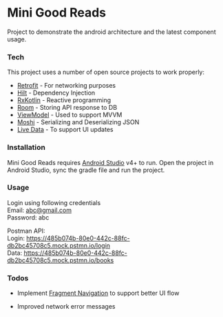 # Mini Good Reads

Project to demonstrate the android architecture and the latest component usage.

### Tech

This project uses a number of open source projects to work properly:

* [Retrofit] - For networking purposes
* [Hilt] - Dependency Injection
* [RxKotlin] - Reactive programming
* [Room] - Storing API response to DB
* [ViewModel] - Used to support MVVM
* [Moshi] - Serializing and Deserializing JSON
* [Live Data] - To support UI updates

### Installation

Mini Good Reads requires [Android Studio](https://developer.android.com/studio/install) v4+ to run. Open the project in Android Studio, sync the gradle file and run the project.

### Usage

Login using following credentials<br />
Email: abc@gmail.com<br />
Password: abc<br />

Postman API:<br />
Login: https://485b074b-80e0-442c-88fc-db2bc45708c5.mock.pstmn.io/login<br />
Data: https://485b074b-80e0-442c-88fc-db2bc45708c5.mock.pstmn.io/books<br />

### Todos

 - Implement [Fragment Navigation] to support better UI flow
 - Improved network error messages

   [Retrofit]: <https://square.github.io/retrofit/>
   [Hilt]: <https://developer.android.com/training/dependency-injection/hilt-android>
   [RxKotlin]: <https://github.com/ReactiveX/RxKotlin>
   [Room]: <https://developer.android.com/topic/libraries/architecture/room>
   [ViewModel]: <https://developer.android.com/topic/libraries/architecture/viewmodel>
   [Moshi]: <https://github.com/square/moshi>
   [Fragment Navigation]: <https://developer.android.com/jetpack/androidx/releases/navigation>
   [Live Data]: <https://developer.android.com/topic/libraries/architecture/livedata>
  
